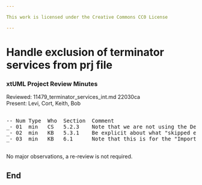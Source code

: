 ```yaml
---

This work is licensed under the Creative Commons CC0 License

---
```


# Handle exclusion of terminator services from prj file
### xtUML Project Review Minutes

Reviewed: 11479_terminator_services_int.md 22030ca  
Present: Levi, Cort, Keith, Bob  

<pre>

-- Num Type  Who  Section  Comment
_- 01  min   CS   5.2.3    Note that we are not using the DefaultValue mechanism that is built into the metamodel
_- 02  min   KB   5.3.1    Be explicit about what "skipped entirely" means
_- 03  min   KB   6.1      Note that this is for the "Import terminators from file..." dialog

</pre>
   
No major observations, a re-review is not required.


End
---
